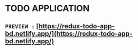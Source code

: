 # TODO APPLICATION

## `PREVIEW :` [https://redux-todo-app-bd.netlify.app/](https://redux-todo-app-bd.netlify.app/)
